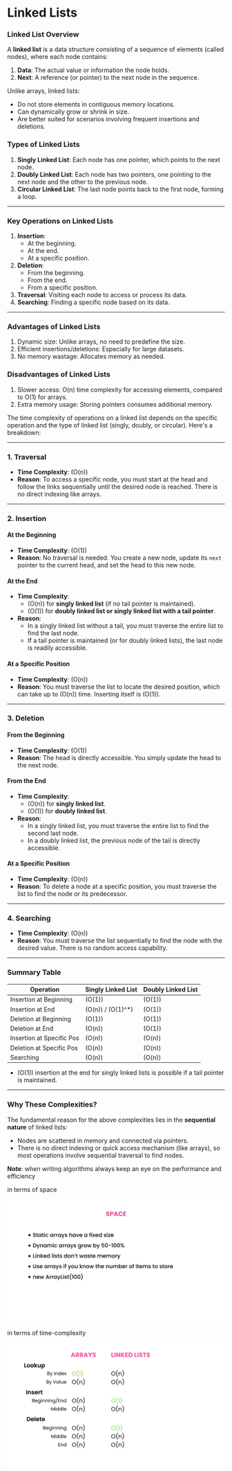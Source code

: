 # Linked Lists

### **Linked List Overview**

A **linked list** is a data structure consisting of a sequence of elements (called nodes), where each node contains:

1. **Data**: The actual value or information the node holds.
2. **Next**: A reference (or pointer) to the next node in the sequence.

Unlike arrays, linked lists:

- Do not store elements in contiguous memory locations.
- Can dynamically grow or shrink in size.
- Are better suited for scenarios involving frequent insertions and deletions.

### **Types of Linked Lists**

1. **Singly Linked List**: Each node has one pointer, which points to the next node.
2. **Doubly Linked List**: Each node has two pointers, one pointing to the next node and the other to the previous node.
3. **Circular Linked List**: The last node points back to the first node, forming a loop.

---

### **Key Operations on Linked Lists**

1. **Insertion**:
   - At the beginning.
   - At the end.
   - At a specific position.
2. **Deletion**:
   - From the beginning.
   - From the end.
   - From a specific position.
3. **Traversal**: Visiting each node to access or process its data.
4. **Searching**: Finding a specific node based on its data.

---

### **Advantages of Linked Lists**

1. Dynamic size: Unlike arrays, no need to predefine the size.
2. Efficient insertions/deletions: Especially for large datasets.
3. No memory wastage: Allocates memory as needed.

### **Disadvantages of Linked Lists**

1. Slower access: O(n) time complexity for accessing elements, compared to O(1) for arrays.
2. Extra memory usage: Storing pointers consumes additional memory.

The time complexity of operations on a linked list depends on the specific operation and the type of linked list (singly, doubly, or circular). Here's a breakdown:

---

### **1. Traversal**

- **Time Complexity**: \(O(n)\)
- **Reason**: To access a specific node, you must start at the head and follow the links sequentially until the desired node is reached. There is no direct indexing like arrays.

---

### **2. Insertion**

#### **At the Beginning**

- **Time Complexity**: \(O(1)\)
- **Reason**: No traversal is needed. You create a new node, update its `next` pointer to the current head, and set the head to this new node.

#### **At the End**

- **Time Complexity**:
  - \(O(n)\) for **singly linked list** (if no tail pointer is maintained).
  - \(O(1)\) for **doubly linked list or singly linked list with a tail pointer**.
- **Reason**:
  - In a singly linked list without a tail, you must traverse the entire list to find the last node.
  - If a tail pointer is maintained (or for doubly linked lists), the last node is readily accessible.

#### **At a Specific Position**

- **Time Complexity**: \(O(n)\)
- **Reason**: You must traverse the list to locate the desired position, which can take up to \(O(n)\) time. Inserting itself is \(O(1)\).

---

### **3. Deletion**

#### **From the Beginning**

- **Time Complexity**: \(O(1)\)
- **Reason**: The head is directly accessible. You simply update the head to the next node.

#### **From the End**

- **Time Complexity**:
  - \(O(n)\) for **singly linked list**.
  - \(O(1)\) for **doubly linked list**.
- **Reason**:
  - In a singly linked list, you must traverse the entire list to find the second last node.
  - In a doubly linked list, the previous node of the tail is directly accessible.

#### **At a Specific Position**

- **Time Complexity**: \(O(n)\)
- **Reason**: To delete a node at a specific position, you must traverse the list to find the node or its predecessor.

---

### **4. Searching**

- **Time Complexity**: \(O(n)\)
- **Reason**: You must traverse the list sequentially to find the node with the desired value. There is no random access capability.

---

### **Summary Table**

| **Operation**             | **Singly Linked List** | **Doubly Linked List** |
| ------------------------- | ---------------------- | ---------------------- |
| Insertion at Beginning    | \(O(1)\)               | \(O(1)\)               |
| Insertion at End          | \(O(n)\) / \(O(1)^\*\) | \(O(1)\)               |
| Deletion at Beginning     | \(O(1)\)               | \(O(1)\)               |
| Deletion at End           | \(O(n)\)               | \(O(1)\)               |
| Insertion at Specific Pos | \(O(n)\)               | \(O(n)\)               |
| Deletion at Specific Pos  | \(O(n)\)               | \(O(n)\)               |
| Searching                 | \(O(n)\)               | \(O(n)\)               |

- \(O(1)\) insertion at the end for singly linked lists is possible if a tail pointer is maintained.

---

### **Why These Complexities?**

The fundamental reason for the above complexities lies in the **sequential nature** of linked lists:

- Nodes are scattered in memory and connected via pointers.
- There is no direct indexing or quick access mechanism (like arrays), so most operations involve sequential traversal to find nodes.

**Note**: when writing algorithms always keep an eye on the performance and efficiency

in terms of space

![Screenshot-95.png](Screenshot-95.png)

in terms of time-complexity

![Screenshot-96.png](Screenshot-96.png)
